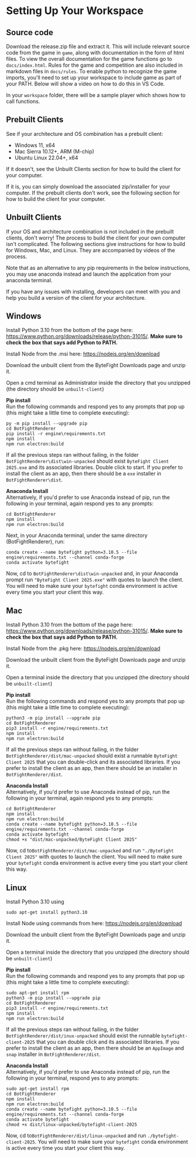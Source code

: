# Setting Up Your Workspace

## Source code
Download the release.zip file and extract it. This will include relevant source code from the game in `game`, along with documentation in the form of html files. To view the overall documentation for the game functions go to `docs/index.html`. Rules for the game and competition are also included in markdown files in `docs/rules`. To enable python to recognize the game imports, you'll need to set up your workspace to include game as part of your PATH. Below will show a video on how to do this in VS Code.

In your `workspace` folder, there will be a sample player which shows how to call functions.

## Prebuilt Clients
See if your architecture and OS combination has a prebuilt client:
* Windows 11, x64
* Mac Sierra 10.12+, ARM (M-chip)
* Ubuntu Linux 22.04+, x64

If it doesn't, see the Unbuilt Clients section for how to build the client for your computer.

If it is, you can simply download the associated zip/installer for your computer. If the prebuilt clients don't work, see the following section for how to build the client for your computer.

## Unbuilt Clients
If your OS and architecture combination is not included in the prebuilt clients, don't worry! The process to build the client for your own computer isn't complicated. The following sections give instructions for how to build for Windows, Mac, and Linux. They are accompanied by videos of the process.

Note that as an alternative to any pip requirements in the below instructions, you may use anaconda instead and launch the application from your anaconda terminal.

If you have any issues with installing, developers can meet with you and help you build a version of the client for your architecture. 

## Windows

Install Python 3.10 from the bottom of the page here: https://www.python.org/downloads/release/python-31015/. **Make sure to check the box that says add Python to PATH.**

Install Node from the .msi here: https://nodejs.org/en/download

Download the unbuilt client from the ByteFight Downloads page and unzip it.

Open a cmd terminal as Administrator inside the directory that you unzipped (the directory should be `unbuilt-client`)


**Pip install**  
Run the following commands and respond yes to any prompts that pop up (this might take a little time to complete executing):
```
py -m pip install --upgrade pip
cd BotFightRenderer
pip install -r engine\requirements.txt
npm install
npm run electron:build
```

If all the previous steps ran without failing, in the folder `BotFightRenderer\dist\win-unpacked` should exist `ByteFight Client 2025.exe` and its associated libraries. Double click to start. If you prefer to install the client as an app, then there should be a `exe` installer in `BotFightRenderer\dist`.

**Anaconda Install**  
Alternatively, if you'd prefer to use Anaconda instead of pip, run the following in your terminal, again respond yes to any prompts:
```
cd BotFightRenderer
npm install
npm run electron:build
```

Next, in your Anaconda terminal, under the same directory (BotFightRenderer), run:
```
conda create --name bytefight python=3.10.5 --file engine\requirements.txt --channel conda-forge
conda activate bytefight
```

Now, cd to `BotFightRenderer\dist\win-unpacked` and, in your Anaconda prompt run `"ByteFight Client 2025.exe"` with quotes to launch the client. You will need to make sure your `bytefight` conda environment is active every time you start your client this way.

## Mac
Install Python 3.10 from the bottom of the page here: https://www.python.org/downloads/release/python-31015/. **Make sure to check the box that says add Python to PATH.**

Install Node from the .pkg here: https://nodejs.org/en/download

Download the unbuilt client from the ByteFight Downloads page and unzip it.

Open a terminal inside the directory that you unzipped (the directory should be `unbuilt-client`)

**Pip install**  
Run the following commands and respond yes to any prompts that pop up (this might take a little time to complete executing):
```
python3 -m pip install --upgrade pip
cd BotFightRenderer
pip3 install -r engine/requirements.txt
npm install
npm run electron:build
```

If all the previous steps ran without failing, in the folder `BotFightRenderer/dist/mac-unpacked` should exist a runnable `ByteFight Client 2025` that you can double-click and its associated libraries. If you prefer to install the client as an app, then there should be an installer in `BotFightRenderer/dist`.

**Anaconda Install**  
Alternatively, if you'd prefer to use Anaconda instead of pip, run the following in your terminal, again respond yes to any prompts:
```
cd BotFightRenderer
npm install
npm run electron:build
conda create --name bytefight python=3.10.5 --file engine/requirements.txt --channel conda-forge
conda activate bytefight
chmod +x "dist/mac-unpacked/ByteFight Client 2025"
```

Now, cd to`BotFightRenderer/dist/mac-unpacked` and run `"./ByteFight Client 2025"` with quotes to launch the client. You will need to make sure your `bytefight` conda environment is active every time you start your client this way.

## Linux  
Install Python 3.10 using 

```
sudo apt-get install python3.10
```
Install Node using commands from here: https://nodejs.org/en/download

Download the unbuilt client from the ByteFight Downloads page and unzip it.

Open a terminal inside the directory that you unzipped (the directory should be `unbuilt-client`)

**Pip install**  
Run the following commands and respond yes to any prompts that pop up (this might take a little time to complete executing):
```
sudo apt-get install rpm
python3 -m pip install --upgrade pip
cd BotFightRenderer
pip3 install -r engine/requirements.txt
npm install
npm run electron:build
```

If all the previous steps ran without failing, in the folder `BotFightRenderer/dist/inux-unpacked` should exist the runnable `bytefight-client-2025` that you can double click and its associated libraries. If you prefer to install the client as an app, then there should be an `AppImage` and `snap` installer in `BotFightRenderer/dist`.

**Anaconda Install**  
Alternatively, if you'd prefer to use Anaconda instead of pip, run the following in your terminal, respond yes to any prompts:
```
sudo apt-get install rpm
cd BotFightRenderer
npm install
npm run electron:build
conda create --name bytefight python=3.10.5 --file engine/requirements.txt --channel conda-forge
conda activate bytefight
chmod +x dist/linux-unpacked/bytefight-client-2025
```

Now, cd to`BotFightRenderer/dist/linux-unpacked` and run `./bytefight-client-2025`. You will need to make sure your `bytefight` conda environment is active every time you start your client this way.